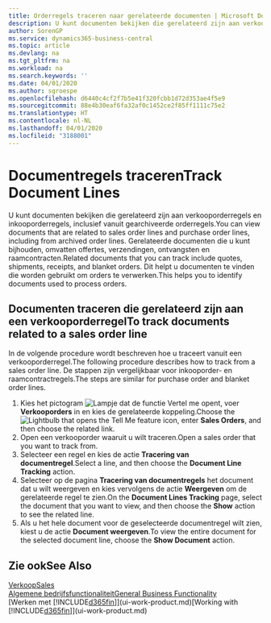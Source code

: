 ```yaml
---
title: Orderregels traceren naar gerelateerde documenten | Microsoft Docs
description: U kunt documenten bekijken die gerelateerd zijn aan verkooporderregels en inkooporderregels, inclusief vanuit gearchiveerde orderregels. Gerelateerde documenten die u kunt bijhouden, omvatten offertes, verzendingen, ontvangsten en raamcontracten. Dit helpt u documenten te vinden die worden gebruikt om orders te verwerken.
author: SorenGP
ms.service: dynamics365-business-central
ms.topic: article
ms.devlang: na
ms.tgt_pltfrm: na
ms.workload: na
ms.search.keywords: ''
ms.date: 04/01/2020
ms.author: sgroespe
ms.openlocfilehash: d6440c4cf2f7b5e41f320fcbb1d72d353ae4f5e9
ms.sourcegitcommit: 88e4b30eaf6fa32af0c1452ce2f85ff1111c75e2
ms.translationtype: HT
ms.contentlocale: nl-NL
ms.lasthandoff: 04/01/2020
ms.locfileid: "3188001"
---
```

# <a name="track-document-lines"></a><span data-ttu-id="bec90-105">Documentregels traceren</span><span class="sxs-lookup"><span data-stu-id="bec90-105">Track Document Lines</span></span>
<span data-ttu-id="bec90-106">U kunt documenten bekijken die gerelateerd zijn aan verkooporderregels en inkooporderregels, inclusief vanuit gearchiveerde orderregels.</span><span class="sxs-lookup"><span data-stu-id="bec90-106">You can view documents that are related to sales order lines and purchase order lines, including from archived order lines.</span></span> <span data-ttu-id="bec90-107">Gerelateerde documenten die u kunt bijhouden, omvatten offertes, verzendingen, ontvangsten en raamcontracten.</span><span class="sxs-lookup"><span data-stu-id="bec90-107">Related documents that you can track include quotes, shipments, receipts, and blanket orders.</span></span> <span data-ttu-id="bec90-108">Dit helpt u documenten te vinden die worden gebruikt om orders te verwerken.</span><span class="sxs-lookup"><span data-stu-id="bec90-108">This helps you to identify documents used to process orders.</span></span>  

## <a name="to-track-documents-related-to-a-sales-order-line"></a><span data-ttu-id="bec90-109">Documenten traceren die gerelateerd zijn aan een verkooporderregel</span><span class="sxs-lookup"><span data-stu-id="bec90-109">To track documents related to a sales order line</span></span>
<span data-ttu-id="bec90-110">In de volgende procedure wordt beschreven hoe u traceert vanuit een verkooporderregel.</span><span class="sxs-lookup"><span data-stu-id="bec90-110">The following procedure describes how to track from a sales order line.</span></span> <span data-ttu-id="bec90-111">De stappen zijn vergelijkbaar voor inkooporder- en raamcontractregels.</span><span class="sxs-lookup"><span data-stu-id="bec90-111">The steps are similar for purchase order and blanket order lines.</span></span>

1.  <span data-ttu-id="bec90-112">Kies het pictogram ![Lampje dat de functie Vertel me opent](media/ui-search/search_small.png "Vertel me wat u wilt doen"), voer **Verkooporders** in en kies de gerelateerde koppeling.</span><span class="sxs-lookup"><span data-stu-id="bec90-112">Choose the ![Lightbulb that opens the Tell Me feature](media/ui-search/search_small.png "Tell me what you want to do") icon, enter **Sales Orders**, and then choose the related link.</span></span>  
2.  <span data-ttu-id="bec90-113">Open een verkooporder waaruit u wilt traceren.</span><span class="sxs-lookup"><span data-stu-id="bec90-113">Open a sales order that you want to track from.</span></span>  
3.  <span data-ttu-id="bec90-114">Selecteer een regel en kies de actie **Tracering van documentregel**.</span><span class="sxs-lookup"><span data-stu-id="bec90-114">Select a line, and then choose the **Document Line Tracking** action.</span></span>
4. <span data-ttu-id="bec90-115">Selecteer op de pagina **Tracering van documentregels** het document dat u wilt weergeven en kies vervolgens de actie **Weergeven** om de gerelateerde regel te zien.</span><span class="sxs-lookup"><span data-stu-id="bec90-115">On the **Document Lines Tracking** page, select the document that you want to view, and then choose the **Show** action to see the related line.</span></span>
5. <span data-ttu-id="bec90-116">Als u het hele document voor de geselecteerde documentregel wilt zien, kiest u de actie **Document weergeven**.</span><span class="sxs-lookup"><span data-stu-id="bec90-116">To view the entire document for the selected document line, choose the **Show Document** action.</span></span>

## <a name="see-also"></a><span data-ttu-id="bec90-117">Zie ook</span><span class="sxs-lookup"><span data-stu-id="bec90-117">See Also</span></span>
[<span data-ttu-id="bec90-118">Verkoop</span><span class="sxs-lookup"><span data-stu-id="bec90-118">Sales</span></span>](sales-manage-sales.md)  
[<span data-ttu-id="bec90-119">Algemene bedrijfsfunctionaliteit</span><span class="sxs-lookup"><span data-stu-id="bec90-119">General Business Functionality</span></span>](ui-across-business-areas.md)  
<span data-ttu-id="bec90-120">[Werken met [!INCLUDE[d365fin](includes/d365fin_md.md)]](ui-work-product.md)</span><span class="sxs-lookup"><span data-stu-id="bec90-120">[Working with [!INCLUDE[d365fin](includes/d365fin_md.md)]](ui-work-product.md)</span></span>
